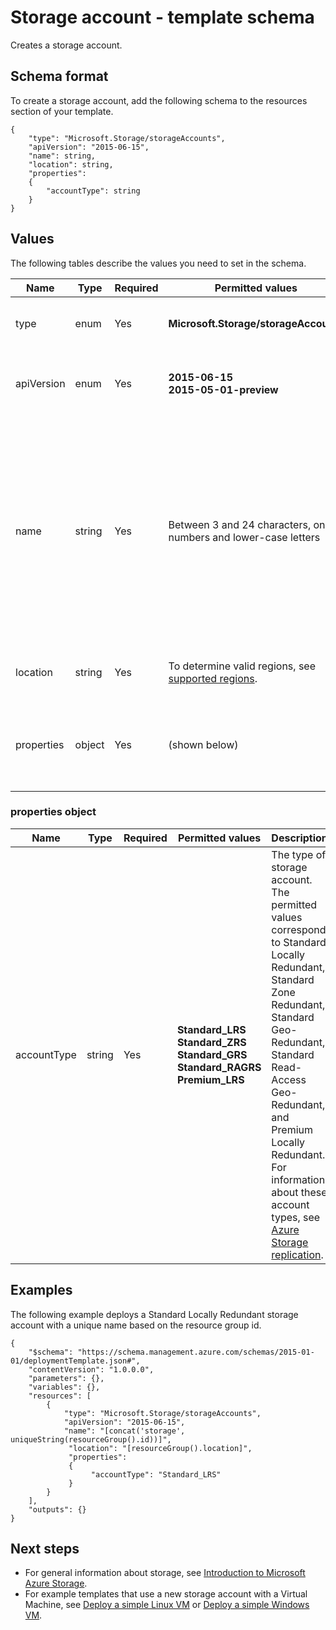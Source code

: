 <properties
   pageTitle="Resource Manager template for storage | Microsoft Azure"
   description="Shows the resource manager schema for storage accounts."
   services="azure-resource-manager,storage"
   documentationCenter="na"
   authors="tfitzmac"
   manager="wpickett"
   editor=""/>

<tags
   ms.service="azure-resource-manager"
   ms.devlang="na"
   ms.topic="article"
   ms.tgt_pltfrm="na"
   ms.workload="na"
   ms.date="10/25/2015"
   ms.author="tomfitz"/>

# Storage account - template schema

Creates a storage account.

## Schema format

To create a storage account, add the following schema to the resources section of your template.

    {
        "type": "Microsoft.Storage/storageAccounts",
        "apiVersion": "2015-06-15",
        "name": string,
        "location": string,
        "properties": 
        {
        	"accountType": string
        }
    }

## Values

The following tables describe the values you need to set in the schema.

| Name | Type | Required | Permitted values | Description |
| ---- | ---- | -------- | ---------------- | ----------- |
| type | enum | Yes | **Microsoft.Storage/storageAccounts** | The resource type to create. |
| apiVersion | enum | Yes | **2015-06-15** <br /> **2015-05-01-preview** | The API version to use for creating the resource. | 
| name | string | Yes | Between 3 and 24 characters, only numbers and lower-case letters  | The name of the storage account to create. The name must be unique across all of Azure. Consider using the [uniqueString](resource-group-template-functions.md#uniquestring) function with your naming convention as shown in the example below. |
| location | string | Yes | To determine valid regions, see [supported regions](resource-manager-supported-services.md#supported-regions).  | The region to host the storage account. |
| properties | object | Yes | (shown below) | An object that specifies the type of storage account to create.

### properties object

| Name | Type | Required | Permitted values | Description |
| ---- | ---- | -------- | ---------------- | ----------- |
| accountType | string | Yes | **Standard_LRS**<br />**Standard_ZRS**<br />**Standard_GRS**<br />**Standard_RAGRS**<br />**Premium_LRS** | The type of storage account. The permitted values correspond to Standard Locally Redundant, Standard Zone Redundant, Standard Geo-Redundant, Standard Read-Access Geo-Redundant, and Premium Locally Redundant. For information about these account types, see [Azure Storage replication](./storage/storage-redundancy.md ). |

	
## Examples

The following example deploys a Standard Locally Redundant storage account with a unique name based on the resource group id.

    {
        "$schema": "https://schema.management.azure.com/schemas/2015-01-01/deploymentTemplate.json#",
        "contentVersion": "1.0.0.0",
        "parameters": {},
        "variables": {},
        "resources": [
            {
                "type": "Microsoft.Storage/storageAccounts",
                "apiVersion": "2015-06-15",
                "name": "[concat('storage', uniqueString(resourceGroup().id))]",
		         "location": "[resourceGroup().location]",
        	     "properties": 
        	     {
        		      "accountType": "Standard_LRS"
        	     }
	        }
	    ],
	    "outputs": {}
    }

## Next steps

- For general information about storage, see [Introduction to Microsoft Azure Storage](./storage/storage-introduction.md).
- For example templates that use a new storage account with a Virtual Machine, see [Deploy a simple Linux VM](https://azure.microsoft.com/documentation/templates/101-simple-linux-vm/) or [Deploy a simple Windows VM](https://azure.microsoft.com/documentation/templates/101-simple-windows-vm/).
